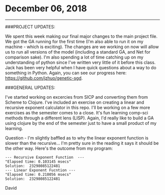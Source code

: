 # December 06, 2018

---

###PROJECT UPDATES:

We spent this week making our final major changes to the main project file. We got the GA running for the first time (I'm also able to run it on my machine - which is exciting). The changes are we working on now will allow us to run all versions of the model (including a standard GA, and Net for comparison sake). I'm also spending a lot of time catching up on my understanding of python since I've written very little of it before this class. Jack has been very helpful when I have quick questions about a way to do something in Python. Again, you can see our progress here: <https://github.com/jzhuo/genetic-sgd>.

###GENERAL UPDATES:

I've started working on excercies from SICP and converting them from Scheme to Clojure. I've included an exercise on creating a linear and recursive exponent calculator in this repo. I'll be working on a few more exercises as the semester comes to a close. It's fun learning comp-sci methods through a different lens (LISP). Again, I'd really like to build a GA using clojure by the end of the semester just to have a small product of my learning.

Question - I'm slightly baffled as to why the linear exponent function is slower than the recursive... I'm pretty sure in the reading it says it should be the other way. Here's the outcome from my program:

```
--- Recursive Exponent Function  ---
"Elapsed time: 0.103145 msecs"
Solution:  23298085122481
--- Linear Exponent Fucntion ---
"Elapsed time: 0.210056 msecs"
Solution:  23298085122481
```

David
